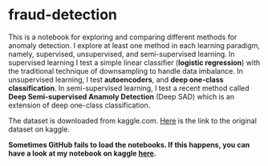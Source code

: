 # fraud-detection
This is a notebook for exploring and comparing different methods for anomaly detection. I explore at least one method in each learning paradigm, namely, supervised, unsupervised, and semi-supervised learning. In supervised learning I test a simple linear classifier (**logistic regression**) with the traditional technique of downsampling to handle data imbalance. In unsupervised learning, I test **autoencoders**, and **deep one-class classification**. In semi-supervised learning, I test a recent method called **Deep Semi-supervised Anamoly Detection** (Deep SAD) which is an extension of deep one-class classification. 

The dataset is downloaded from kaggle.com. [Here](https://www.kaggle.com/mlg-ulb/creditcardfraud) is the link to the original dataset on kaggle.

**Sometimes GitHub fails to load the notebooks. If this happens, you can have a look at my notebook on kaggle [here](https://www.kaggle.com/mdorgham/fraud-detection-comparing-4-methods).**
